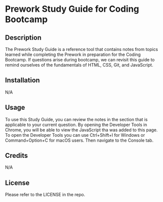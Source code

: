 # Prework Study Guide for Coding Bootcamp

## Description

The Prework Study Guide is a reference tool that contains notes from topics learned while completing the Prework in preparation for the Coding Bootcamp.  If questions arise during bootcamp, we can revisit this guide to remind ourselves of the fundamentals of HTML, CSS, Git, and JavaScript.  

## Installation

N/A

## Usage

To use this Study Guide, you can review the notes in the section that is applicable to your current question.  By opening the Developer Tools in Chrome, you will be able to view the JavaScript tha was added to this page. To open the Developer Tools you can use Ctrl+Shift+I for Windows or Command+Option+C for macOS users.  Then navigate to the Console tab.

## Credits

N/A

## License

Please refer to the LICENSE in the repo.

